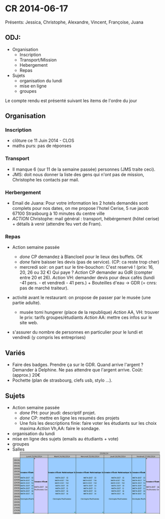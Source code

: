 CR 2014-06-17
=============

Présents: Jessica, Christophe, Alexandre, Vincent, Françoise, Juana


## ODJ:
 - Organisation
   - Inscription
   - Transport/Mission
   - Hebergement
   - Repas
 - Sujets
   - organisation du lundi
   - mise en ligne
   - groupes

Le compte rendu est présenté suivant les items de l'ordre du jour

## Organisation

### Inscription
 - clôture ce 11 Juin 2014 - CLOS 
 - maths purs: pas de réponses

### Transport
 - Il manque 6 (sur 11 de la semaine passée) personnes (JMS traite ceci). 
 - JMS: doit nous donner la liste des gens qui n'ont pas de mission, Christophe les contacts par mail.

### Herbergement
 - Email de Juana: Pour votre information les 2 hotels demandés sont complets
pour nos dates, on me propose l'hotel Cerise, 5 rue jacob 67100 Strasbourg à
10 minutes du centre ville
 - _ACTION_ Christophe: mail général : transport, hébérgement (hôtel cerise) + détails à venir (attendre feu vert de Fram).

### Repas
 - Action semaine passée
   -  *done* CP demandez à Blancloeil pour le lieux des buffets. OK
   -  *done* faire baisser les devis (pas de service). (CP: ca reste trop cher)
   - mercredi soir: on part sur le tire-bouchon: C'est reservé ! (prix: 16, 20, 26 ou 32 €)
	Qui paye ? _Action_ CP demander au GdR (compter entre 20 et 26).
 _Action_ VH: demander devis pour deux cafés (lundi -41 pers. - et vendredi - 41 pers.) + Bouteilles d'eau -> GDR (= cnrs: pas de marché traiteur).
  - activité avant le restaurant: on propose de passer par le musée (une partie adulte).
	- musée tomi hungerer (place de la republique) _Action_ AA, VH: trouver le prix: tarifs groupes/étudiants _Action_ AA: mettre ces infos sur le site web.

- s'assurer du nombre de personnes en particulier pour le lundi et vendredi
  (y compris les entreprises)

## Variés ##
 - Faire des badges. Prendre ça sur le GDR. Quand arrive l'argent ? Demander à Delphine. Ne pas attendre que l'argent arrive. Coût: (approx.) 20€
 - Pochette (plan de strasbourg, clefs usb, stylo ...).

## Sujets ##

 - Action semaine passée
	- _done_ PH: pour jeudi: descriptif projet.
	- _done_ CP: mettre en ligne les resumés des projets
	- Une fois les descriptions finie: faire voter les étudiants sur les choix
	  maxima _Action_ Vh,AA: faire le sondage.
 - organisation du lundi
 - mise en ligne des sujets (emails au étudiants + vote)
 - groupes
- Salles
  ![Salles pour les groupes](/Images/salles-seme.png "Salles")
